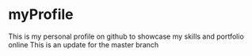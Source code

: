 # myProfile
This is my personal profile on github to showcase my skills and portfolio online
This is an update for the master branch
